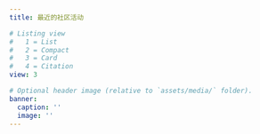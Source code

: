 ```yaml
---
title: 最近的社区活动

# Listing view
#   1 = List
#   2 = Compact
#   3 = Card
#   4 = Citation
view: 3

# Optional header image (relative to `assets/media/` folder).
banner:
  caption: ''
  image: ''
---
```

